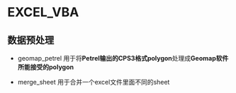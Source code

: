 # EXCEL_VBA
## 数据预处理

- geomap_petrel 用于将**Petrel输出的CPS3格式polygon**处理成**Geomap软件所能接受的polygon**


- merge_sheet 用于合并一个excel文件里面不同的sheet
